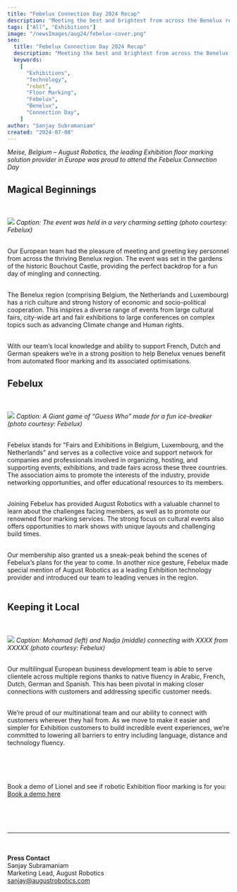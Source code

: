 ```yaml
---
title: "Febelux Connection Day 2024 Recap"
description: "Meeting the best and brightest from across the Benelux region"
tags: ["All", "Exhibitions"]
image: "/newsImages/aug24/febelux-cover.png"
seo:
  title: "Febelux Connection Day 2024 Recap"
  description: "Meeting the best and brightest from across the Benelux region"
  keywords:
    [
      "Exhibitions",
      "Technology",
      “robot”,
      "Floor Marking",
      "Febelux",
      "Benelux",
      "Connection Day",
    ]
author: "Sanjay Subramaniam"
created: "2024-07-08"
---
```


_Meise, Belgium – August Robotics, the leading Exhibition floor marking solution provider in Europe was proud to attend the Febelux Connection Day_

## Magical Beginnings

<br/><br/>
<img src="/newsImages/aug24/febelux1.png" class="rounded-lg"/>
<i>Caption: The event was held in a very charming setting (photo courtesy: Febelux) </i> <br/><br/>

Our European team had the pleasure of meeting and greeting key personnel from across the thriving Benelux region. The event was set in the gardens of the historic Bouchout Castle, providing the perfect backdrop for a fun day of mingling and connecting.<br/><br/>

The Benelux region (comprising Belgium, the Netherlands and Luxembourg) has a rich culture and strong history of economic and socio-political cooperation. This inspires a diverse range of events from large cultural fairs, city-wide art and fair exhibitions to large conferences on complex topics such as advancing Climate change and Human rights.<br/><br/>

With our team’s local knowledge and ability to support French, Dutch and German speakers we’re in a strong position to help Benelux venues benefit from automated floor marking and its associated optimisations.

## Febelux

<br/><br/>
<img src="/newsImages/aug24/febelux2.png" class="rounded-lg"/>
<i>Caption: A Giant game of “Guess Who” made for a fun ice-breaker (photo courtesy: Febelux) </i> <br/><br/>

Febelux stands for "Fairs and Exhibitions in Belgium, Luxembourg, and the Netherlands" and serves as a collective voice and support network for companies and professionals involved in organizing, hosting, and supporting events, exhibitions, and trade fairs across these three countries. The association aims to promote the interests of the industry, provide networking opportunities, and offer educational resources to its members.<br/><br/>

Joining Febelux has provided August Robotics with a valuable channel to learn about the challenges facing members, as well as to promote our renowned floor marking services. The strong focus on cultural events also offers opportunities to mark shows with unique layouts and challenging build times.<br/><br/>

Our membership also granted us a sneak-peak behind the scenes of Febelux’s plans for the year to come. In another nice gesture, Febelux made special mention of August Robotics as a leading Exhibition technology provider and introduced our team to leading venues in the region.<br/><br/>

## Keeping it Local

<br/><br/>
<img src="/newsImages/aug24/febelux3.png" class="rounded-lg"/>
<i>Caption: Mohamad (left) and Nadja (middle) connecting with XXXX from XXXXX (photo courtesy: Febelux) </i> <br/><br/>

Our multilingual European business development team is able to serve clientele across multiple regions thanks to native fluency in Arabic, French, Dutch, German and Spanish. This has been pivotal in making closer connections with customers and addressing specific customer needs.<br/><br/>

We’re proud of our multinational team and our ability to connect with customers wherever they hail from. As we move to make it easier and simpler for Exhibition customers to build incredible event experiences, we’re committed to lowering all barriers to entry including language, distance and technology fluency. <br/><br/>

<!-- <ul class="list-disc">
    <li>Millimetre-accurate marking of a range of marks including booth corners and numbers, rigging points, electrical outlets and bespoke labels</li>
    <li>Intelligent fleet operations with multiple Lionel robots working in unison</li>
    <li>Advanced navigation and obstacle avoidance in large spaces</li>
</ul> -->

<br/><br/><br/>
Book a demo of Lionel and see if robotic Exhibition floor marking is for you: <a class="text-arprimary underline" href="https://form.formcan.com/fr68yxakyc7/">Book a demo here</a>

<br/><br/><br/>

---

<br/><br/>
<strong>Press Contact</strong><br/>
Sanjay Subramaniam<br/>
Marketing Lead, August Robotics<br/>
sanjay@augustrobotics.com
